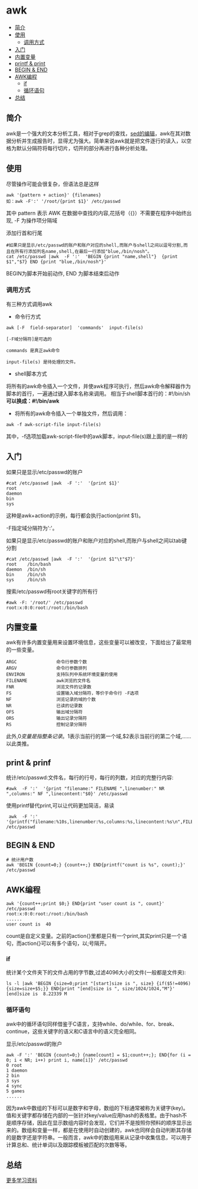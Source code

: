 # awk

- [简介](#intor)
- [使用](#usage)
    - [调用方式](#use-way)
- [入门](#first)
- [内置变量](#awk-var)
- [printf & print](#print)
- [BEGIN & END](#begingend)
- [AWK编程](#coding)
    - [if](#if)
    - [循环语句](#for)
- [总结](#end)

<a name="intor"></a>
## 简介

awk是一个强大的文本分析工具，相对于grep的查找，[sed的编辑](/docs/{{version}}/sed)，awk在其对数据分析并生成报告时，显得尤为强大。简单来说awk就是把文件逐行的读入，以空格为默认分隔符将每行切片，切开的部分再进行各种分析处理。

<a name="usage"></a>
## 使用

尽管操作可能会很复杂，但语法总是这样
```
awk '{pattern + action}' {filenames}
如：awk -F':' '/root/{print $1}' /etc/passwd
```

其中 pattern 表示 AWK 在数据中查找的内容,花括号（{}）不需要在程序中始终出现, -F 为操作项分隔域

添加行首和行尾
```
#如果只是显示/etc/passwd的账户和账户对应的shell,而账户与shell之间以逗号分割,而且在所有行添加列名name,shell,在最后一行添加"blue,/bin/nosh"。
cat /etc/passwd |awk  -F ':'  'BEGIN {print "name,shell"}  {print $1","$7} END {print "blue,/bin/nosh"}'
```
BEGIN为脚本开始前动作, END 为脚本结束后动作

<a name='use-way'></a>
### 调用方式

有三种方式调用awk

* 命令行方式 

```
awk [-F  field-separator]  'commands'  input-file(s)

[-F域分隔符]是可选的

commands 是真正awk命令

input-file(s) 是待处理的文件。
```   

* shell脚本方式

将所有的awk命令插入一个文件，并使awk程序可执行，然后awk命令解释器作为脚本的首行，一遍通过键入脚本名称来调用。
相当于shell脚本首行的：#!/bin/sh**可以换成：#!/bin/awk**

* 将所有的awk命令插入一个单独文件，然后调用：

```
awk -f awk-script-file input-file(s)
```

其中，-f选项加载awk-script-file中的awk脚本，input-file(s)跟上面的是一样的

<a name="first"></a>
## 入门

如果只是显示/etc/passwd的账户

    #cat /etc/passwd |awk  -F ':'  '{print $1}'  
    root
    daemon
    bin
    sys

这种是awk+action的示例，每行都会执行action{print $1}。

-F指定域分隔符为':'。


如果只是显示/etc/passwd的账户和账户对应的shell,而账户与shell之间以tab键分割

    #cat /etc/passwd |awk  -F ':'  '{print $1"\t"$7}'
    root    /bin/bash
    daemon  /bin/sh
    bin     /bin/sh
    sys     /bin/sh


搜索/etc/passwd有root关键字的所有行

    #awk -F: '/root/' /etc/passwd
    root:x:0:0:root:/root:/bin/bash


<a name="awk-var"></a>
## 内置变量

awk有许多内置变量用来设置环境信息，这些变量可以被改变，下面给出了最常用的一些变量。

    ARGC               命令行参数个数
    ARGV               命令行参数排列
    ENVIRON            支持队列中系统环境变量的使用
    FILENAME           awk浏览的文件名
    FNR                浏览文件的记录数
    FS                 设置输入域分隔符，等价于命令行 -F选项
    NF                 浏览记录的域的个数
    NR                 已读的记录数
    OFS                输出域分隔符
    ORS                输出记录分隔符
    RS                 控制记录分隔符


 此外,$0变量是指整条记录。$1表示当前行的第一个域,$2表示当前行的第二个域,......以此类推。
 
<a name='print'></a>
## print & prinf

统计/etc/passwd:文件名，每行的行号，每行的列数，对应的完整行内容:

    #awk  -F ':'  '{print "filename:" FILENAME ",linenumber:" NR ",columns:" NF ",linecontent:"$0}' /etc/passwd

使用printf替代print,可以让代码更加简洁，易读

     awk  -F ':'  '{printf("filename:%10s,linenumber:%s,columns:%s,linecontent:%s\n",FILENAME,NR,NF,$0)}' /etc/passwd

<a name='begingend'></a>
## BEGIN & END

    # 统计用户数
    awk 'BEGIN {count=0;} {count++;} END{printf("count is %s", count);}' /etc/passwd

<a name='coding'></a>
## AWK编程

    awk '{count++;print $0;} END{print "user count is ", count}' /etc/passwd
    root:x:0:0:root:/root:/bin/bash
    ......
    user count is  40

count是自定义变量。之前的action{}里都是只有一个print,其实print只是一个语句，而action{}可以有多个语句，以;号隔开。


### if

统计某个文件夹下的文件占用的字节数,过滤4096大小的文件(一般都是文件夹):

    ls -l |awk 'BEGIN {size=0;print "[start]size is ", size} {if($5!=4096){size=size+$5;}} END{print "[end]size is ", size/1024/1024,"M"}' 
    [end]size is  8.22339 M

### 循环语句

awk中的循环语句同样借鉴于C语言，支持while、do/while、for、break、continue，这些关键字的语义和C语言中的语义完全相同。

显示/etc/passwd的账户

    awk -F ':' 'BEGIN {count=0;} {name[count] = $1;count++;}; END{for (i = 0; i < NR; i++) print i, name[i]}' /etc/passwd
    0 root
    1 daemon
    2 bin
    3 sys
    4 sync
    5 games
    ......

 因为awk中数组的下标可以是数字和字母，数组的下标通常被称为关键字(key)。值和关键字都存储在内部的一张针对key/value应用hash的表格里。由于hash不是顺序存储，因此在显示数组内容时会发现，它们并不是按照你预料的顺序显示出来的。数组和变量一样，都是在使用时自动创建的，awk也同样会自动判断其存储的是数字还是字符串。一般而言，awk中的数组用来从记录中收集信息，可以用于计算总和、统计单词以及跟踪模板被匹配的次数等等。

<a name='end'></a>
## 总结
[更多学习资料](http://www.gnu.org/software/gawk/manual/gawk.html)














